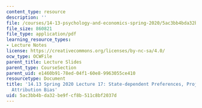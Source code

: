 ```yaml
---
content_type: resource
description: ''
file: /courses/14-13-psychology-and-economics-spring-2020/5ac3bb4bda32be9fcf8b511c8bf2037d_MIT14_13S20_lec17.pdf
file_size: 860821
file_type: application/pdf
learning_resource_types:
- Lecture Notes
license: https://creativecommons.org/licenses/by-nc-sa/4.0/
ocw_type: OCWFile
parent_title: Lecture Slides
parent_type: CourseSection
parent_uid: e1460b91-78ed-04f1-60e8-9963055ce410
resourcetype: Document
title: '14.13 Spring 2020 Lecture 17: State-dependent Preferences, Projection, and
  Attribution Bias'
uid: 5ac3bb4b-da32-be9f-cf8b-511c8bf2037d
---
```

